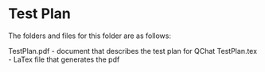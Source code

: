 # Test Plan

The folders and files for this folder are as follows:

TestPlan.pdf - document that describes the test plan for QChat
TestPlan.tex - LaTex file that generates the pdf

